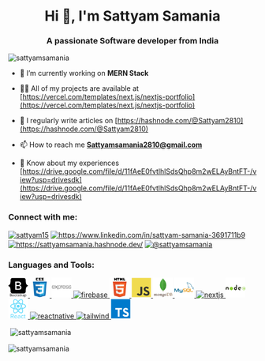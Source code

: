 <h1 align="center">Hi 👋, I'm Sattyam Samania</h1>
<h3 align="center">A passionate Software developer from India</h3>

<p align="left"> <img src="https://komarev.com/ghpvc/?username=sattyamsamania&label=Profile%20views&color=0e75b6&style=flat" alt="sattyamsamania" /> </p>

- 🔭 I’m currently working on **MERN Stack**

- 👨‍💻 All of my projects are available at [https://vercel.com/templates/next.js/nextjs-portfolio](https://vercel.com/templates/next.js/nextjs-portfolio)

- 📝 I regularly write articles on [https://hashnode.com/@Sattyam2810](https://hashnode.com/@Sattyam2810)

- 📫 How to reach me **Sattyamsamania2810@gmail.com**

- 📄 Know about my experiences [https://drive.google.com/file/d/11fAeE0fvtlhlSdsQhp8m2wELAyBntFT-/view?usp=drivesdk](https://drive.google.com/file/d/11fAeE0fvtlhlSdsQhp8m2wELAyBntFT-/view?usp=drivesdk)

<h3 align="left">Connect with me:</h3>
<p align="left">
<a href="https://twitter.com/sattyam15" target="blank"><img align="center" src="https://raw.githubusercontent.com/rahuldkjain/github-profile-readme-generator/master/src/images/icons/Social/twitter.svg" alt="sattyam15" height="30" width="40" /></a>
<a href="https://linkedin.com/in/https://www.linkedin.com/in/sattyam-samania-3691711b9" target="blank"><img align="center" src="https://raw.githubusercontent.com/rahuldkjain/github-profile-readme-generator/master/src/images/icons/Social/linked-in-alt.svg" alt="https://www.linkedin.com/in/sattyam-samania-3691711b9" height="30" width="40" /></a>
<a href="https://hashnode.com/https://sattyamsamania.hashnode.dev/" target="blank"><img align="center" src="https://raw.githubusercontent.com/rahuldkjain/github-profile-readme-generator/master/src/images/icons/Social/hashnode.svg" alt="https://sattyamsamania.hashnode.dev/" height="30" width="40" /></a>
<a href="https://www.youtube.com/c/@sattyamsamania" target="blank"><img align="center" src="https://raw.githubusercontent.com/rahuldkjain/github-profile-readme-generator/master/src/images/icons/Social/youtube.svg" alt="@sattyamsamania" height="30" width="40" /></a>
</p>

<h3 align="left">Languages and Tools:</h3>
<p align="left"> <a href="https://getbootstrap.com" target="_blank" rel="noreferrer"> <img src="https://raw.githubusercontent.com/devicons/devicon/master/icons/bootstrap/bootstrap-plain-wordmark.svg" alt="bootstrap" width="40" height="40"/> </a> <a href="https://www.w3schools.com/css/" target="_blank" rel="noreferrer"> <img src="https://raw.githubusercontent.com/devicons/devicon/master/icons/css3/css3-original-wordmark.svg" alt="css3" width="40" height="40"/> </a> <a href="https://expressjs.com" target="_blank" rel="noreferrer"> <img src="https://raw.githubusercontent.com/devicons/devicon/master/icons/express/express-original-wordmark.svg" alt="express" width="40" height="40"/> </a> <a href="https://firebase.google.com/" target="_blank" rel="noreferrer"> <img src="https://www.vectorlogo.zone/logos/firebase/firebase-icon.svg" alt="firebase" width="40" height="40"/> </a> <a href="https://www.w3.org/html/" target="_blank" rel="noreferrer"> <img src="https://raw.githubusercontent.com/devicons/devicon/master/icons/html5/html5-original-wordmark.svg" alt="html5" width="40" height="40"/> </a> <a href="https://developer.mozilla.org/en-US/docs/Web/JavaScript" target="_blank" rel="noreferrer"> <img src="https://raw.githubusercontent.com/devicons/devicon/master/icons/javascript/javascript-original.svg" alt="javascript" width="40" height="40"/> </a> <a href="https://www.mongodb.com/" target="_blank" rel="noreferrer"> <img src="https://raw.githubusercontent.com/devicons/devicon/master/icons/mongodb/mongodb-original-wordmark.svg" alt="mongodb" width="40" height="40"/> </a> <a href="https://www.mysql.com/" target="_blank" rel="noreferrer"> <img src="https://raw.githubusercontent.com/devicons/devicon/master/icons/mysql/mysql-original-wordmark.svg" alt="mysql" width="40" height="40"/> </a> <a href="https://nextjs.org/" target="_blank" rel="noreferrer"> <img src="https://cdn.worldvectorlogo.com/logos/nextjs-2.svg" alt="nextjs" width="40" height="40"/> </a> <a href="https://nodejs.org" target="_blank" rel="noreferrer"> <img src="https://raw.githubusercontent.com/devicons/devicon/master/icons/nodejs/nodejs-original-wordmark.svg" alt="nodejs" width="40" height="40"/> </a> <a href="https://reactjs.org/" target="_blank" rel="noreferrer"> <img src="https://raw.githubusercontent.com/devicons/devicon/master/icons/react/react-original-wordmark.svg" alt="react" width="40" height="40"/> </a> <a href="https://reactnative.dev/" target="_blank" rel="noreferrer"> <img src="https://reactnative.dev/img/header_logo.svg" alt="reactnative" width="40" height="40"/> </a> <a href="https://tailwindcss.com/" target="_blank" rel="noreferrer"> <img src="https://www.vectorlogo.zone/logos/tailwindcss/tailwindcss-icon.svg" alt="tailwind" width="40" height="40"/> </a> <a href="https://www.typescriptlang.org/" target="_blank" rel="noreferrer"> <img src="https://raw.githubusercontent.com/devicons/devicon/master/icons/typescript/typescript-original.svg" alt="typescript" width="40" height="40"/> </a> </p>

<p>&nbsp;<img align="center" src="https://github-readme-stats.vercel.app/api?username=sattyamsamania&show_icons=true&locale=en" alt="sattyamsamania" /></p>

<p><img align="center" src="https://github-readme-streak-stats.herokuapp.com/?user=sattyamsamania&" alt="sattyamsamania" /></p>
